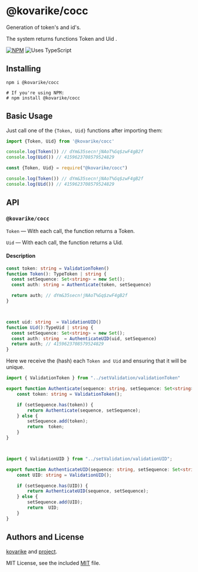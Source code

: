 



# @kovarike/cocc
Generation of token's and id's.

The system returns functions Token and Uid . 


[![NPM](https://img.shields.io/npm/v/@kovarike/cocc.svg?logo=npm)](https://www.npmjs.com/package/@kovarike/cocc)
![Uses TypeScript](https://img.shields.io/badge/Uses-Typescript-294E80.svg)

## Installing

```shell
npm i @kovarike/cocc

# If you're using NPM:
# npm install @kovarike/cocc
```

## Basic Usage

Just call one of the `{Token, Uid}` functions after importing them:

```typescript
import {Token, Uid} from '@kovarike/cocc'

console.log(Token()) // dYm&35secn!jNAoT%Gq$zwF4gB2f
console.log(Uid()) // 4159623708579524829 
```


```javascript
const {Token, Uid} = require("@kovarike/cocc")

console.log(Token()) // dYm&35secn!jNAoT%Gq$zwF4gB2f
console.log(Uid()) // 4159623708579524829 
```
## API

### `@kovarike/cocc`

`Token` — With each call, the function returns a Token.

`Uid` — With each call, the function returns a Uid.

#### Description

```typescript
const token: string = ValidationToken()
function Token(): TypeToken | string {
  const setSequence: Set<string> = new Set();
  const auth: string = Authenticate(token, setSequence)

  return auth; // dYm&35secn!jNAoT%Gq$zwF4gB2f
}



const uid: string  = ValidationUID()
function Uid():TypeUid | string {
  const setSequence: Set<string> = new Set();
  const auth: string  = AuthenticateUID(uid, setSequence)
  return auth; // 4159623708579524829 
}

```

Here we receive the (hash) each `Token and Uid` and ensuring that it will be unique.

```typescript
import { ValidationToken } from "../setValidation/validationToken"

export function Authenticate(sequence: string, setSequence: Set<string>): string {
    const token: string = ValidationToken();

    if (setSequence.has(token)) {
        return Authenticate(sequence, setSequence);
    } else {
        setSequence.add(token);
        return  token;
    }
}



import { ValidationUID } from "../setValidation/validationUID";

export function AuthenticateUID(sequence: string, setSequence: Set<string>): string {
    const UID: string = ValidationUID();

    if (setSequence.has(UID)) {
        return AuthenticateUID(sequence, setSequence);
    } else {
        setSequence.add(UID);
        return  UID;
    }
}
```

## Authors and License

[kovarike](https://github.com/kovarike) and [project](https://github.com/kovarike/cocc).

MIT License, see the included [MIT](https://github.com/kovarike/cocc/blob/master/LICENSE) file.